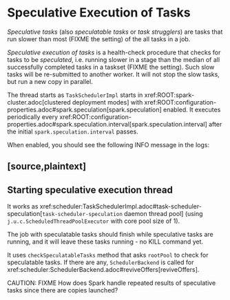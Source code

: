 # Speculative Execution of Tasks

*Speculative tasks* (also *speculatable tasks* or *task strugglers*) are tasks that run slower than most (FIXME the setting) of the all tasks in a job.

*Speculative execution of tasks* is a health-check procedure that checks for tasks to be *speculated*, i.e. running slower in a stage than the median of all successfully completed tasks in a taskset (FIXME the setting). Such slow tasks will be re-submitted to another worker. It will not stop the slow tasks, but run a new copy in parallel.

The thread starts as `TaskSchedulerImpl` starts in xref:ROOT:spark-cluster.adoc[clustered deployment modes] with xref:ROOT:configuration-properties.adoc#spark.speculation[spark.speculation] enabled. It executes periodically every xref:ROOT:configuration-properties.adoc#spark.speculation.interval[spark.speculation.interval] after the initial `spark.speculation.interval` passes.

When enabled, you should see the following INFO message in the logs:

[source,plaintext]
----
Starting speculative execution thread
----

It works as xref:scheduler:TaskSchedulerImpl.adoc#task-scheduler-speculation[`task-scheduler-speculation` daemon thread pool] (using `j.u.c.ScheduledThreadPoolExecutor` with core pool size of 1).

The job with speculatable tasks should finish while speculative tasks are running, and it will leave these tasks running - no KILL command yet.

It uses `checkSpeculatableTasks` method that asks `rootPool` to check for speculatable tasks. If there are any, `SchedulerBackend` is called for xref:scheduler:SchedulerBackend.adoc#reviveOffers[reviveOffers].

CAUTION: FIXME How does Spark handle repeated results of speculative tasks since there are copies launched?
